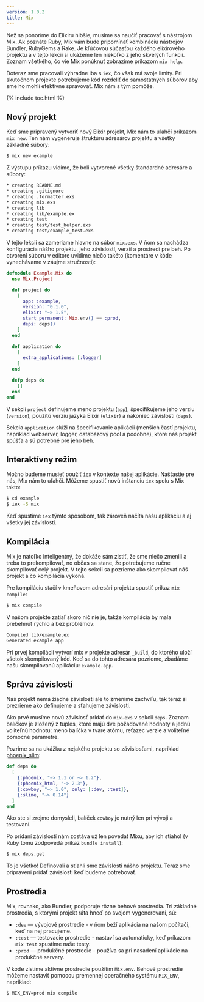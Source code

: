 ```yaml
---
version: 1.0.2
title: Mix
---
```


Než sa ponoríme do Elixiru hlbšie, musíme sa naučiť pracovať s nástrojom Mix. Ak poznáte Ruby, Mix vám bude pripomínať kombináciu nástrojov Bundler, RubyGems a Rake. Je kľúčovou súčasťou každého elixirového projektu a v tejto lekcii si ukážeme len niekoľko z jeho skvelých funkcií. Zoznam všetkého, čo vie Mix ponúknuť zobrazíme príkazom `mix help`.

Doteraz sme pracovali výhradne iba s `iex`, čo však má svoje limity. Pri skutočnom projekte potrebujeme kód rozdeliť do samostatných súborov aby sme ho mohli efektívne spravovať. Mix nám s tým pomôže.

{% include toc.html %}

## Nový projekt

Keď sme pripravený vytvoriť nový Elixir projekt, Mix nám to uľahčí príkazom `mix new`. Ten nám vygeneruje štruktúru adresárov projektu a všetky základné súbory:

```bash
$ mix new example
```

Z výstupu príkazu vidíme, že boli vytvorené všetky štandardné adresáre a súbory:

```bash
* creating README.md
* creating .gitignore
* creating .formatter.exs
* creating mix.exs
* creating lib
* creating lib/example.ex
* creating test
* creating test/test_helper.exs
* creating test/example_test.exs
```

V tejto lekcii sa zameriame hlavne na súbor `mix.exs`. V ňom sa nachádza konfigurácia nášho projektu, jeho závislostí, verzií a prostredí pre beh. Po otvorení súboru v editore uvidíme niečo takéto (komentáre v kóde vynechávame v záujme stručnosti):

```elixir
defmodule Example.Mix do
  use Mix.Project

  def project do
    [
      app: :example,
      version: "0.1.0",
      elixir: "~> 1.5",
      start_permanent: Mix.env() == :prod,
      deps: deps()
    ]
  end

  def application do
    [
      extra_applications: [:logger]
    ]
  end

  defp deps do
    []
  end
end
```

V sekcii `project` definujeme meno projektu (`app`), špecifikujeme jeho verziu (`version`), použitú verziu jazyka Elixir (`elixir`) a nakoniec závislosti (`deps`).

Sekcia `application` slúži na špecifikovanie aplikácii (menších častí projektu, napríklad webserver, logger, databázový pool a podobne), ktoré náš projekt spúšťa a sú potrebné pre jeho beh.

## Interaktívny režim

Možno budeme musieť použiť `iex` v kontexte našej aplikácie. Našťastie pre nás, Mix nám to uľahčí. Môžeme spustiť novú inštanciu `iex` spolu s Mix takto:

```bash
$ cd example
$ iex -S mix
```

Keď spustíme `iex` týmto spôsobom, tak zároveň načíta našu aplikáciu a aj všetky jej závislosti.

## Kompilácia

Mix je natoľko inteligentný, že dokáže sám zistiť, že sme niečo zmenili a treba to prekompilovať, no občas sa stane, že potrebujeme ručne skompilovať celý projekt. V tejto sekcii sa pozrieme ako skompilovať náš projekt a čo kompilácia vykoná.

Pre kompiláciu stačí v kmeňovom adresári projektu spustiť príkaz `mix compile`:

```bash
$ mix compile
```

V našom projekte zatiaľ skoro nič nie je, takže kompilácia by mala prebehnúť rýchlo a bez problémov:

```bash
Compiled lib/example.ex
Generated example app
```

Pri prvej kompilácii vytvorí mix v projekte adresár `_build`, do ktorého uloží všetok skompilovaný kód. Keď sa do tohto adresára pozrieme, zbadáme našu skompilovanú aplikáciu: `example.app`.

## Správa závislostí

Náš projekt nemá žiadne závislosti ale to zmeníme zachvíľu, tak teraz si prezrieme ako definujeme a sťahujeme závislosti.

Ako prvé musíme novú závislosť pridať do `mix.exs` v sekcii `deps`. Zoznam balíčkov je zložený z tuples, ktoré majú dve požadované hodnoty a jednú voliteľnú hodnotu: meno balíčka v tvare atómu, reťazec verzie a voliteľné pomocné parametre.

Pozrime sa na ukážku z nejakého projektu so závislosťami, napríklad [phoenix_slim](https://github.com/doomspork/phoenix_slim):

```elixir
def deps do
  [
    {:phoenix, "~> 1.1 or ~> 1.2"},
    {:phoenix_html, "~> 2.3"},
    {:cowboy, "~> 1.0", only: [:dev, :test]},
    {:slime, "~> 0.14"}
  ]
end
```

Ako ste si zrejme domysleli, balíček `cowboy` je nutný len pri vývoji a testovaní.

Po pridaní závislostí nám zostáva už len povedať Mixu, aby ich stiahol (v Ruby tomu zodpovedá príkaz `bundle install`):

```bash
$ mix deps.get
```

To je všetko! Definovali a stiahli sme závislosti nášho projektu. Teraz sme pripravení pridať závislosti keď budeme potrebovať.

## Prostredia

Mix, rovnako, ako Bundler, podporuje rôzne behové prostredia. Tri základné prostredia, s ktorými projekt ráta hneď po svojom vygenerovaní, sú:

+ `:dev` — vývojové prostredie - v ňom beží aplikácia na našom počítači, keď na nej pracujeme.
+ `:test` — testovacie prostredie - nastaví sa automaticky, keď príkazom `mix test` spustíme naše testy.
+ `:prod` — produkčné prostredie - používa sa pri nasadení aplikácie na produkčné servery.

V kóde zistíme aktívne prostredie použitím `Mix.env`. Behové prostredie môžeme nastaviť pomocou premennej operačného systému `MIX_ENV`, napríklad:

```bash
$ MIX_ENV=prod mix compile
```
